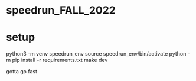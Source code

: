 # speedrun_FALL_2022

# setup

python3 -m venv speedrun_env
source speedrun_env/bin/activate
python -m pip install -r requirements.txt
make dev


gotta go fast 
